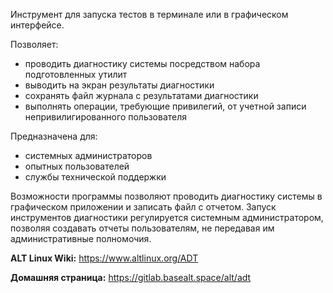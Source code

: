 Инструмент для запуска тестов в терминале или в графическом интерфейсе.

Позволяет:

* проводить диагностику системы посредством набора подготовленных утилит
* выводить на экран результаты диагностики
* сохранять файл журнала с результатами диагностики
* выполнять операции, требующие привилегий, от учетной записи непривилигированного пользователя

Предназначена для:

* системных администраторов
* опытных пользователей
* службы технической поддержки

Возможности программы позволяют проводить диагностику системы в графическом приложении и записать файл с отчетом.
Запуск инструментов диагностики регулируется системным администратором, позволяя создавать отчеты пользователям, не передавая им административные полномочия.

**ALT Linux Wiki:** <https://www.altlinux.org/ADT>

**Домашняя страница:** <https://gitlab.basealt.space/alt/adt>
